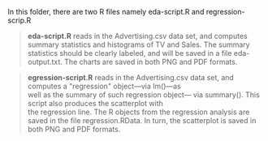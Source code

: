 In this folder, there are two R files namely eda-script.R and regression-scrip.R

> **eda-script.R** reads in the Advertising.csv data set, and computes summary statistics and histograms of TV 
> and Sales. The summary statistics should be clearly labeled, and will be saved in a file eda-output.txt. 
> The  charts are saved in both PNG and PDF formats.

> **egression-script.R** reads in the Advertising.csv data set, and computes a "regression" object—via lm()—as  
> well as the summary of such regression object— via summary(). This script also produces the scatterplot with  
> the regression line. The R objects from the regression analysis are saved in the file regression.RData. 
> In turn, the scatterplot is saved in both PNG and PDF formats.